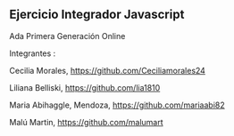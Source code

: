 ## Ejercicio Integrador Javascript

Ada Primera Generación Online

Integrantes :

Cecilia Morales,  https://github.com/Ceciliamorales24

Liliana Belliski, https://github.com/lia1810

Maria Abihaggle, Mendoza, https://github.com/mariaabi82

Malú Martin, https://github.com/malumart


